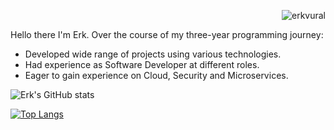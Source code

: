 <p align="right"> <img src="https://komarev.com/ghpvc/?username=erkvural&label=Profile%20views&color=0e75b6&style=flat" alt="erkvural" /> </p>

Hello there I'm Erk. Over the course of my three-year programming journey:
* Developed wide range of projects using various technologies.
* Had experience as Software Developer at different roles.
* Eager to gain experience on Cloud, Security and Microservices.

![Erk's GitHub stats](https://github-readme-stats.vercel.app/api?username=Erk-Vural&theme=tokyonight&show_icons=true)

[![Top Langs](https://github-readme-stats-eight-theta.vercel.app/api/top-langs/?username=Erk-Vural&theme=tokyonight&show_icons=true)](https://github.com/Erk-Vural)

